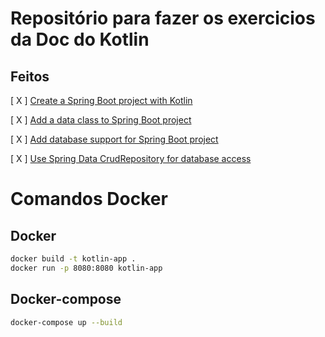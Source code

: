 # Repositório para fazer os exercicios da Doc do Kotlin

## Feitos

[ X ] [Create a Spring Boot project with Kotlin](https://kotlinlang.org/docs/jvm-create-project-with-spring-boot.html)

[ X ] [Add a data class to Spring Boot project](https://kotlinlang.org/docs/jvm-spring-boot-add-data-class.html)

[ X ] [Add database support for Spring Boot project](https://kotlinlang.org/docs/jvm-spring-boot-add-db-support.html)

[ X ] [Use Spring Data CrudRepository for database access](https://kotlinlang.org/docs/jvm-spring-boot-using-crudrepository.html)

# Comandos Docker

## Docker
```bash
docker build -t kotlin-app .
docker run -p 8080:8080 kotlin-app
```

## Docker-compose
```bash
docker-compose up --build
```